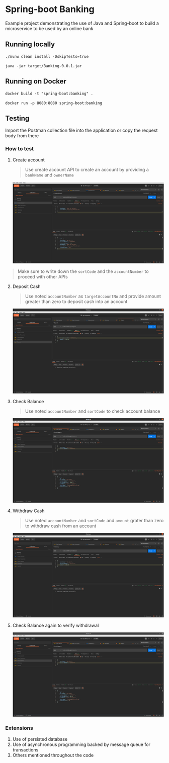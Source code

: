 # Spring-boot Banking
Example project demonstrating the use of Java and Spring-boot to build a microservice to be used by an online bank

## Running locally
```
./mvnw clean install -DskipTests=true
```

```
java -jar target/Banking-0.0.1.jar
```

## Running on Docker
```
docker build -t "spring-boot:banking" .
```

```
docker run -p 8080:8080 spring-boot:banking
```

## Testing
Import the Postman collection file into the application or copy the request body from there

### How to test
1. Create account
   > Use create account API to create an account by providing a `bankName` and `ownerName`
   > 
   ![Create Account](screenshots/create_account.png)

> Make sure to write down the `sortCode` and the `accountNumber` to proceed with other APIs

2. Deposit Cash
   >Use noted `accountNumber` as `targetAccountNo` and provide amount greater than zero to deposit cash into an account
   
   ![Deposit cash](screenshots/deposit.png)

3. Check Balance
   >Use noted `accountNumber` and `sortCode` to check account balance

   ![Check Balance](screenshots/check_balance.png)
   
4. Withdraw Cash
   >Use noted `accountNumber` and `sortCode` and `amount` grater than zero to withdraw cash from an account

   ![Withdraw cash](screenshots/withdraw.png)
    
5. Check Balance again to verify withdrawal

   ![Check Balance](screenshots/check_balance_2.png)
   


### Extensions
1. Use of persisted database
2. Use of asynchronous programming backed by message queue for transactions
3. Others mentioned throughout the code